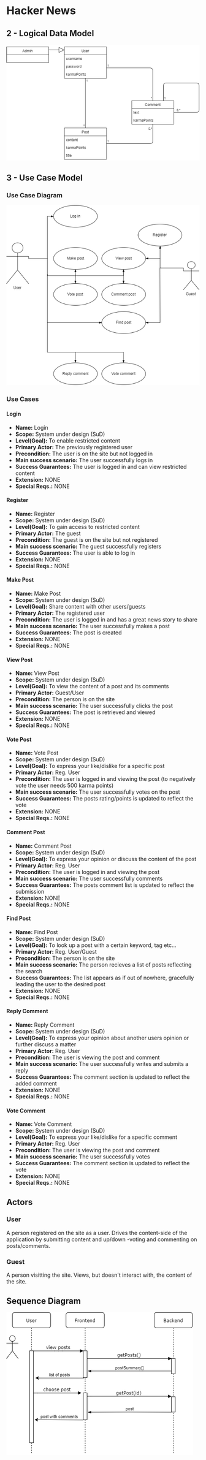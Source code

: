 # Hacker News

## 2 - Logical Data Model

![alt text](https://github.com/mawmaw1/HackerNewsClone/blob/master/doc/img/Logical%20Data%20Model.png)

## 3 - Use Case Model

### Use Case Diagram

![alt text](https://github.com/mawmaw1/HackerNewsClone/blob/master/doc/img/Use%20Case%20Diagram.png)

### Use Cases

#### Login

 - **Name:** Login
 - **Scope:** System under design (SuD)
 - **Level(Goal):** To enable restricted content
 - **Primary Actor:** The previously registered user
 - **Precondition:** The user is on the site but not logged in
 - **Main success scenario:** The user successfully logs in
 - **Success Guarantees:** The user is logged in and can view restricted content
 - **Extension:** NONE
 - **Special Reqs.:** NONE

#### Register

 - **Name:** Register
 - **Scope:** System under design (SuD)
 - **Level(Goal):** To gain access to restricted content
 - **Primary Actor:** The guest
 - **Precondition:** The guest is on the site but not registered
 - **Main success scenario:** The guest successfully registers
 - **Success Guarantees:** The user is able to log in
 - **Extension:** NONE
 - **Special Reqs.:** NONE

#### Make Post

 - **Name:** Make Post
 - **Scope:** System under design (SuD)
 - **Level(Goal):** Share content with other users/guests
 - **Primary Actor:** The registered user
 - **Precondition:** The user is logged in and has a great news story to share
 - **Main success scenario:** The user successfully makes a post
 - **Success Guarantees:** The post is created
 - **Extension:** NONE
 - **Special Reqs.:** NONE

#### View Post

 - **Name:** View Post
 - **Scope:** System under design (SuD)
 - **Level(Goal):** To view the content of a post and its comments
 - **Primary Actor:** Guest/User
 - **Precondition:** The person is on the site
 - **Main success scenario:** The user successfully clicks the post
 - **Success Guarantees:** The post is retrieved and viewed
 - **Extension:** NONE
 - **Special Reqs.:** NONE

#### Vote Post

 - **Name:** Vote Post
 - **Scope:** System under design (SuD)
 - **Level(Goal):** To express your like/dislike for a specific post
 - **Primary Actor:** Reg. User
 - **Precondition:** The user is logged in and viewing the post (to negatively vote the user needs 500 karma points)
 - **Main success scenario:** The user successfully votes on the post
 - **Success Guarantees:** The posts rating/points is updated to reflect the vote
 - **Extension:** NONE
 - **Special Reqs.:** NONE

#### Comment Post

 - **Name:** Comment Post
 - **Scope:** System under design (SuD)
 - **Level(Goal):** To express your opinion or discuss the content of the post
 - **Primary Actor:** Reg. User
 - **Precondition:** The user is logged in and viewing the post
 - **Main success scenario:** The user successfully comments
 - **Success Guarantees:** The posts comment list is updated to reflect the submission
 - **Extension:** NONE
 - **Special Reqs.:** NONE

#### Find Post

 - **Name:** Find Post
 - **Scope:** System under design (SuD)
 - **Level(Goal):** To look up a post with a certain keyword, tag etc...
 - **Primary Actor:** Reg. User/Guest
 - **Precondition:** The person is on the site
 - **Main success scenario:** The person recieves a list of posts reflecting the search
 - **Success Guarantees:** The list appears as if out of nowhere, gracefully leading the user to the desired post
 - **Extension:** NONE
 - **Special Reqs.:** NONE
 
 #### Reply Comment

 - **Name:** Reply Comment
 - **Scope:** System under design (SuD)
 - **Level(Goal):** To express your opinion about another users opinion or further discuss a matter
 - **Primary Actor:** Reg. User
 - **Precondition:** The user is viewing the post and comment
 - **Main success scenario:** The user successfully writes and submits a reply
 - **Success Guarantees:** The comment section is updated to reflect the added comment
 - **Extension:** NONE
 - **Special Reqs.:** NONE
 
  #### Vote Comment

 - **Name:** Vote Comment
 - **Scope:** System under design (SuD)
 - **Level(Goal):** To express your like/dislike for a specific comment
 - **Primary Actor:** Reg. User
 - **Precondition:** The user is viewing the post and comment
 - **Main success scenario:** The user successfully votes
 - **Success Guarantees:** The comment section is updated to reflect the vote
 - **Extension:** NONE
 - **Special Reqs.:** NONE

 ## Actors
 
 ### User
 
 A person registered on the site as a user. Drives the content-side of the application by submitting content and up/down -voting and commenting on posts/comments.
 
 ### Guest
 
 A person visitting the site. Views, but doesn't interact with, the content of the site.
 
 ## Sequence Diagram
 
 ![alt text](https://github.com/mawmaw1/HackerNewsClone/blob/master/doc/img/Sekvens%20Diagram.png)
 
